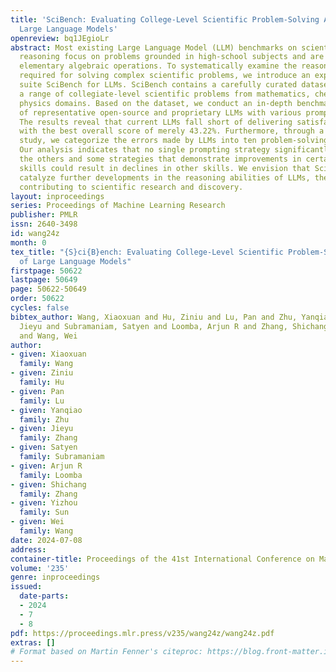 ```yaml
---
title: 'SciBench: Evaluating College-Level Scientific Problem-Solving Abilities of
  Large Language Models'
openreview: bq1JEgioLr
abstract: Most existing Large Language Model (LLM) benchmarks on scientific problem
  reasoning focus on problems grounded in high-school subjects and are confined to
  elementary algebraic operations. To systematically examine the reasoning capabilities
  required for solving complex scientific problems, we introduce an expansive benchmark
  suite SciBench for LLMs. SciBench contains a carefully curated dataset featuring
  a range of collegiate-level scientific problems from mathematics, chemistry, and
  physics domains. Based on the dataset, we conduct an in-depth benchmarking study
  of representative open-source and proprietary LLMs with various prompting strategies.
  The results reveal that current LLMs fall short of delivering satisfactory performance,
  with the best overall score of merely 43.22%. Furthermore, through a detailed user
  study, we categorize the errors made by LLMs into ten problem-solving abilities.
  Our analysis indicates that no single prompting strategy significantly outperforms
  the others and some strategies that demonstrate improvements in certain problem-solving
  skills could result in declines in other skills. We envision that SciBench will
  catalyze further developments in the reasoning abilities of LLMs, thereby ultimately
  contributing to scientific research and discovery.
layout: inproceedings
series: Proceedings of Machine Learning Research
publisher: PMLR
issn: 2640-3498
id: wang24z
month: 0
tex_title: "{S}ci{B}ench: Evaluating College-Level Scientific Problem-Solving Abilities
  of Large Language Models"
firstpage: 50622
lastpage: 50649
page: 50622-50649
order: 50622
cycles: false
bibtex_author: Wang, Xiaoxuan and Hu, Ziniu and Lu, Pan and Zhu, Yanqiao and Zhang,
  Jieyu and Subramaniam, Satyen and Loomba, Arjun R and Zhang, Shichang and Sun, Yizhou
  and Wang, Wei
author:
- given: Xiaoxuan
  family: Wang
- given: Ziniu
  family: Hu
- given: Pan
  family: Lu
- given: Yanqiao
  family: Zhu
- given: Jieyu
  family: Zhang
- given: Satyen
  family: Subramaniam
- given: Arjun R
  family: Loomba
- given: Shichang
  family: Zhang
- given: Yizhou
  family: Sun
- given: Wei
  family: Wang
date: 2024-07-08
address:
container-title: Proceedings of the 41st International Conference on Machine Learning
volume: '235'
genre: inproceedings
issued:
  date-parts:
  - 2024
  - 7
  - 8
pdf: https://proceedings.mlr.press/v235/wang24z/wang24z.pdf
extras: []
# Format based on Martin Fenner's citeproc: https://blog.front-matter.io/posts/citeproc-yaml-for-bibliographies/
---
```

